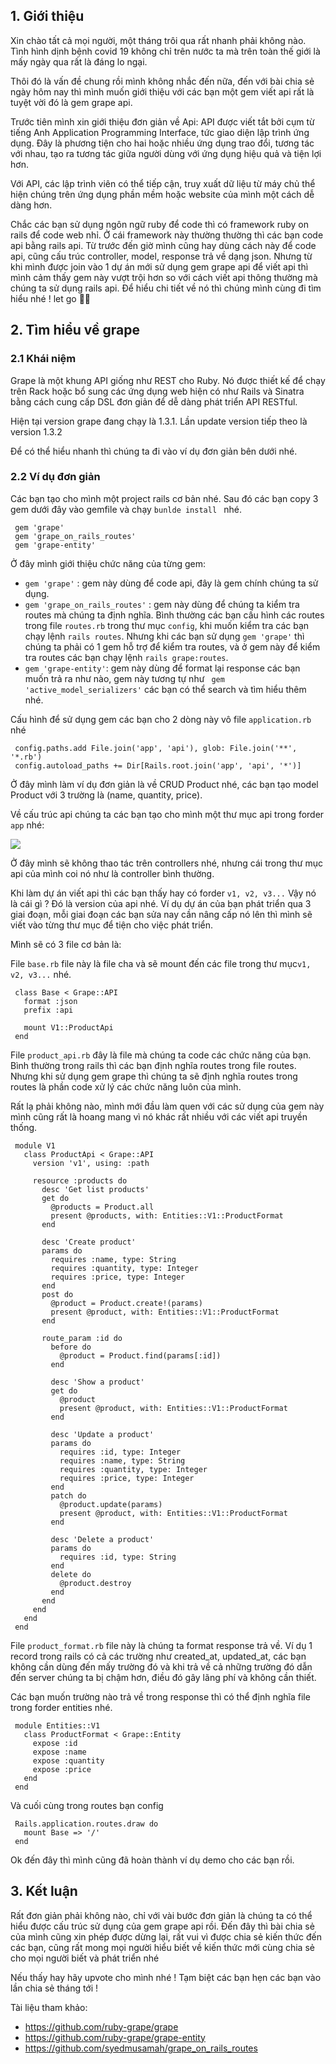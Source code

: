 ## 1. Giới thiệu
Xin chào tất cả mọi người, một tháng trôi qua rất nhanh phải không nào. Tình hình dịnh bệnh covid 19 không chỉ trên nước ta mà trên toàn thế giới là mấy ngày qua rất là đáng lo ngại. 

Thôi đó là vấn đề chung rồi mình không nhắc đến nữa, đến với bài chia sẻ ngày hôm nay thì mình muốn giới thiệu với các bạn một gem viết api rất là tuyệt vời đó là gem grape api.

Trước tiên mình xin giới thiệu đơn giản về Api:
API được viết tắt bởi cụm từ tiếng Anh Application Programming Interface, tức giao diện lập trình ứng dụng. Đây là phương tiện cho hai hoặc nhiều ứng dụng trao đổi, tương tác với nhau, tạo ra tương tác giữa người dùng với ứng dụng hiệu quả và tiện lợi hơn.

Với API, các lập trình viên có thể tiếp cận, truy xuất dữ liệu từ máy chủ thể hiện chúng trên ứng dụng phần mềm hoặc website của mình một cách dễ dàng hơn.

Chắc các bạn sử dụng ngôn ngữ ruby để code thì có framework ruby on rails để code web nhỉ. Ở cái framework này  thường thường thì các bạn code api bằng rails api. Từ trước đến giờ mình cũng hay dùng cách này để code api, cũng cấu trúc controller, model, response trả về dạng json. Nhưng từ khi mình được join vào 1 dự án mới sử dụng gem grape api để viết api thì mình cảm thấy gem này vượt trội hơn so với cách viết api thông thường mà chúng ta sử dụng rails api. Để hiểu chi tiết về nó thì chúng mình cùng đi tìm hiểu nhé ! let go :running_woman:

## 2. Tìm hiểu về grape
### 2.1 Khái niệm
Grape là một khung API giống như REST cho Ruby. Nó được thiết kế để chạy trên Rack hoặc bổ sung các ứng dụng web hiện có như Rails và Sinatra bằng cách cung cấp DSL đơn giản để dễ dàng phát triển API RESTful. 

Hiện tại version grape đang chạy là 1.3.1. Lần update version tiếp theo là version 1.3.2

Để có thể hiểu nhanh thì chúng ta đi vào ví dụ đơn giản bên dưới nhé.

### 2.2 Ví dụ đơn giản

Các bạn tạo cho mình một project rails cơ bản nhé. Sau đó các bạn copy 3 gem dưới đây vào gemfile và chạy `bunlde install ` nhé.
```
 gem 'grape'
 gem 'grape_on_rails_routes'
 gem 'grape-entity'
```

Ở đây mình giới thiệu chức năng của từng gem:

 + `gem 'grape'` : gem này dùng để code api, đây là gem chính chúng ta sử dụng.
 + `gem 'grape_on_rails_routes'` : gem này dùng để chúng ta kiểm tra routes mà chúng ta định nghĩa. Bình thường các bạn cấu hình các routes trong file `routes.rb` trong thư mục `config`, khi muốn kiểm tra các bạn chạy lệnh `rails routes`. Nhưng khi các bạn sử dụng `gem 'grape'` thì chúng ta phải có 1 gem hỗ trợ để kiểm tra routes, và ở gem này để kiểm tra routes các bạn chạy lệnh `rails grape:routes`.
 + `gem 'grape-entity'`: gem này dùng để format lại response các bạn muốn trả ra như nào, gem này tương tự như 
` gem 'active_model_serializers'` các bạn có thể search và tìm hiểu thêm nhé.

Cấu hình để sử dụng gem các bạn cho 2 dòng này vô file `application.rb` nhé
```
 config.paths.add File.join('app', 'api'), glob: File.join('**', '*.rb')
 config.autoload_paths += Dir[Rails.root.join('app', 'api', '*')]
```

Ở đây mình làm ví dụ đơn giản là về CRUD Product nhé, các bạn tạo model Product với 3 trường là (name, quantity, price).

Về cấu trúc api chúng ta các bạn tạo cho mình một thư mục api trong forder `app` nhé:

![](https://images.viblo.asia/5b139a0a-2fc7-4095-9c4a-61ec513e6c11.png)

Ở đây mình sẽ không thao tác trên controllers nhé, nhưng cái trong thư mục api của mình coi nó như là controller bình thường.

Khi làm dự án viết api thì các bạn thấy hay có forder `v1, v2, v3...` Vậy nó là cái gì ? Đó là version của api nhé. Ví dụ dự án của bạn phát triển qua 3 giai đoạn, mỗi giai đoạn các bạn sửa nay cần nâng cấp nó lên thì mình sẽ viết vào từng thư mục để tiện cho việc phát triển.

Mình sẽ có 3 file cơ bản là:

File `base.rb` file này là file cha và sẽ mount đến các file trong thư mục`v1, v2, v3...` nhé.

```
 class Base < Grape::API
   format :json
   prefix :api

   mount V1::ProductApi
 end
```

File `product_api.rb` đây là file mà chúng ta code các chức năng của bạn.
Bình thường trong rails thì các bạn định nghĩa routes trong file routes. Nhưng khi sử dụng gem grape thì chúng ta sẽ định nghĩa routes trong routes là phần code xử lý các chức năng luôn của mình. 

Rất lạ phải không nào, mình mới đầu làm quen với các sử dụng của gem này mình cũng rất là hoang mang vì nó khác rất nhiều với các viết api truyền thống.
```
 module V1
   class ProductApi < Grape::API
     version 'v1', using: :path

     resource :products do
       desc 'Get list products'
       get do
         @products = Product.all
         present @products, with: Entities::V1::ProductFormat
       end

       desc 'Create product'
       params do
         requires :name, type: String
         requires :quantity, type: Integer
         requires :price, type: Integer
       end
       post do
         @product = Product.create!(params)
         present @product, with: Entities::V1::ProductFormat
       end

       route_param :id do
         before do
           @product = Product.find(params[:id])
         end

         desc 'Show a product'
         get do
           @product
           present @product, with: Entities::V1::ProductFormat
         end

         desc 'Update a product'
         params do
           requires :id, type: Integer
           requires :name, type: String
           requires :quantity, type: Integer
           requires :price, type: Integer
         end
         patch do
           @product.update(params)
           present @product, with: Entities::V1::ProductFormat
         end

         desc 'Delete a product'
         params do
           requires :id, type: String
         end
         delete do
           @product.destroy
         end
       end
     end
   end
 end
```

File `product_format.rb` file này là chúng ta format response trả về. Ví dụ 1 record trong rails có cả các trường như created_at, updated_at, các bạn không cần dùng đến mấy trường đó và khi trả về cả những trường đó dẫn đến server chúng ta bị chậm hơn, điều đó gây lãng phí và không cần thiết.

Các bạn muốn trường nào trả về trong response thì có thể định nghĩa file trong forder entities nhé.
```
 module Entities::V1
   class ProductFormat < Grape::Entity
     expose :id
     expose :name
     expose :quantity
     expose :price
   end
 end
```

Và cuối cùng trong routes bạn config 
```
 Rails.application.routes.draw do
   mount Base => '/'
 end
```
Ok đến đây thì mình cũng đã hoàn thành ví dụ demo cho các bạn rồi.
## 3. Kết luận
Rất đơn giản phải không nào, chỉ với vài bước đơn giản là chúng ta có thể hiểu được cấu trúc sử dụng của gem grape api rồi. Đến đây thì bài chia sẻ của mình cũng xin phép được dừng lại, rất vui vì được chia sẻ kiến thức đến các bạn, cũng rất mong mọi người hiểu biết về kiến thức mới cùng chia sẻ cho mọi người biết và phát triển nhé

Nếu thấy hay hãy upvote cho mình nhé ! Tạm biệt các bạn hẹn các bạn vào lần chia sẻ tháng tới !

Tài liệu tham khảo:

+ https://github.com/ruby-grape/grape
+ https://github.com/ruby-grape/grape-entity
+ https://github.com/syedmusamah/grape_on_rails_routes